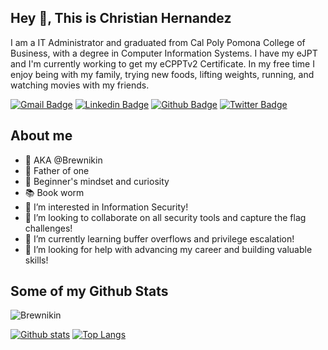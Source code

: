 ## Hey 👋, This is Christian Hernandez
I am a IT Administrator and graduated from Cal Poly Pomona College of Business, with a degree in Computer Information Systems. I have my eJPT and I'm currently working to get my eCPPTv2 Certificate. In my free time I enjoy being with my family, trying new foods, lifting weights, running, and watching movies with my friends. 

[![Gmail Badge](https://img.shields.io/badge/-christian620hernandez@gmail.com-c14438?style=flat&logo=Gmail&logoColor=white&link=mailto:christian620hernandez@gmail.com)](mailto:christian620hernandez@gmail.com) 
[![Linkedin Badge](https://img.shields.io/badge/-christianmhernandez1-0072b1?style=flat&logo=Linkedin&logoColor=white&link=https://www.linkedin.com/in/christianmhernandez1/)](https://www.linkedin.com/in/christianmhernandez1/) [![Github Badge](https://img.shields.io/badge/-Brewnikin-grey?style=flat&logo=github&logoColor=white&link=https://github.com/Brewnikin/)](https://www.github.com/Brewnikin/) [![Twitter Badge](https://img.shields.io/badge/-Brewnikin-00acee?style=flat&logo=twitter&logoColor=white&link=https://twitter.com/Brewnikin/)](https://www.twitter.com/Brewnikin/) 
## About me
- 👋 AKA @Brewnikin
- 👶 Father of one
- 🍏 Beginner's mindset and curiosity
- 📚 Book worm 
- 👀 I’m interested in Information Security!
- 💞️ I’m looking to collaborate on all security tools and capture the flag challenges!
- 🌱 I’m currently learning buffer overflows and privilege escalation!
- 🤔 I’m looking for help with advancing my career and building valuable skills!
## Some of my Github Stats
<p align=left> <img src=https://komarev.com/ghpvc/?username=Brewnikin alt=Brewnikin /> </p>

[![Github stats](https://github-readme-stats.vercel.app/api?username=Brewnikin&theme=dark&show_icons=true&include_all_commits=true)](https://github.com/Brewnikin/github-readme-stats)
[![Top Langs](https://github-readme-stats.vercel.app/api/top-langs/?username=Brewnikin&theme=dark&layout=compact)](https://github.com/Brewnikin/github-readme-stats)

<!---
Brewnikin/Brewnikin is a ✨ special ✨ repository because its `README.md` (this file) appears on your GitHub profile.
You can click the Preview link to take a look at your changes.
--->
